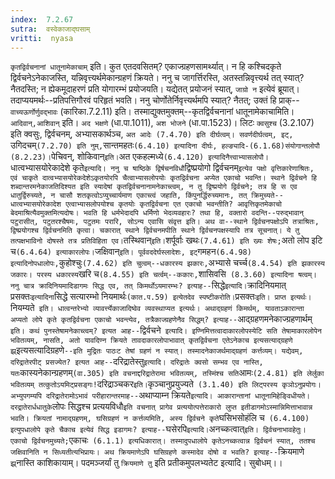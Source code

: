 ```yaml
---
index:  7.2.67
sutra:  वस्वेकाजाद्घसाम्
vritti:  nyasa
---
```


`कृतद्विर्वचनानां धातूनामेकाचाम्` इति। कुत एतदवसितम्? एकाज्ग्रहणसामर्थ्यात्। न हि कश्चिदकृते द्विर्वचनेऽनेकाजस्ति, यन्निवृत्त्यर्थमेकान्ग्रहणं क्रियते। ननु च जागर्त्तिरस्ति, अतस्तन्निवृत्त्यर्थ तत् स्यात्? नैतदस्ति; न ह्येकमूदाहरणं प्रति योगारम्भं प्रयोजयति। यद्येतत् प्रयोजनं स्यात्, `जाग्रो न` इत्येवं ब्रूयात्। तदाप्ययमर्थः--प्रतिपत्तिगौरवं परिहृतं भवति। ननु चोर्णोतेर्निवृत्त्यर्थमपि स्यात्? नैतत्; उक्तं हि प्राक्--`वाच्यऊर्णोर्णुवद्भावः` (कारिका.7.2.11) इति। तस्माद्युक्तमुक्तम्--कृतद्विर्वचनानां धातूनामेकाचामिति। `आदिवान्,आशिवान्` इति। `अद भक्षणे` (धा.पा.1011), `अश भोजने` (धा.पा.1523)। लिटः `क्वसुश्च` (3.2.107) इति क्वसुः, द्विर्वचनम्, अभ्यासकार्थञ्च, `अत आदेः (7.4.70) इति दीर्घत्वम्। सवर्णदीर्घत्वम्, इट्, `उगिदचम्` (7.2.70) इति नुम्, `सान्तमहतः` (6.4.10) इत्यादिना दीर्घः, हल्ङ्यादि-(6.1.68)संयोगान्तलोपौ (8.2.23)। `पेचिवन्, शोकिवान्` इति। `अत एकहल्मध्ये` (6.4.120) इत्यादिनैत्त्वाभ्यासलोपौ। `धात्वभ्यासयोरेकादेशे कृते` इत्यादि। ननु च षाष्ठिके द्विर्षचनविधौ `द्विष्प्रयोगो द्विर्वचनम्` इत्येव पक्षो वृत्तिकारेणाश्रितः, एवं चाकृते दात्वभ्यासयोरेकदेशेऽकृतयोरपि चैत्वाभ्यासलोपयोः कृतद्विर्वचना अप्येत एकाचो भवन्ति। स्थाने द्विर्वचने हि शब्दान्तरमनेकाजतिदिश्यत इति स्यादेषां कृतद्विर्वचनानामनेकाच्त्वम्, न तु द्विष्प्रयोगे द्विर्वचने; तत्र हि स एव धातुर्द्विरुच्यते, न चासौ शतकृत्वोऽप्युच्चार्यमाण एकाच्त्वं जहाति, किंपुनर्द्धिरुच्यमानः, तत् क्रिमुच्यते--धात्वभ्यासयोरेकादेश एत्वाभ्यासलोपयोश्च कृतयोः कृतद्विर्वचना एत एकाचो भवन्तीति? आवृत्तिकृतमेकाचो बेदमाश्रित्यैवमुक्तमित्यदोषः। भवति हि धर्मभेदादपि धर्मिणो भेदव्यवहारः? तथा हि, वक्तारो वदन्ति--परुद्भावान् पटुरासीत्, पटुतरश्चैषमः, पटुतमः परारि, सोऽन्य एवासि संवृत्त इति। अथ वा--स्थाने द्विर्वचनपक्षोऽपि तत्राश्रितः, द्विष्प्रयोगश्च द्विर्वचनमिति कृत्वा। चकारात् स्थाने द्विर्वचनमपीति स्थाने द्विर्वचनपक्षस्यापि तत्र सूचनात्। ये तु तत्पक्षभाविनो दोषस्ते तत्र प्रतिविहिता एव। `तस्थिवान्` इति। `शर्पूर्वाः खथः` (7.4.61) इति ख्यः शेषः; `अतो लोप इटि च` (6.4.64) इत्याकारलोपः। `जक्षिवान्` इति। पूर्ववददेर्घस्लादेशः, इट् `गमहन` (6.4.98) इत्यादिनोपधालोपः, `कुहोश्चुः` (7.4.62) इति चुत्वम्--धकारस्य झकारः, `अभ्यासे चर्च्च` (8.4.54) इति झकारस्य जकारः। परस्य धकारस्य `खरि च` (8.4.55) इति चर्त्वम्--ककारः, `शासिवसि` (8.3.60) इत्यादिना षत्वम्।
ननु चात्र क्रादिनियमादिडागमः सिद्ध एव, तत् किमर्थोऽयमारम्भः? इत्याह--`सिद्धे` इत्यादि। `क्रादिनियमात् प्रसक्तः` इत्यादिना `सिद्धे सत्यारम्भो नियमार्थः` (कात.प.59) इत्येतदेव स्पष्टीकरोति। `प्रसक्तः` इति। प्राप्त इत्यर्थः। `नियम्यते` इति। धात्वन्तरेभ्यो व्यावर्त्त्येकाजादिष्वेव व्यवस्थाप्यत इत्यर्थः।
अथाद्ग्रहणं किमर्थम्, यावताऽकारान्ता अप्यतो लोपे कृते कृतद्विर्वचना एकाचो भवन्त्येव, तत्रैकाज्ग्रहणेनैव सिद्धम्? इत्याह--`आद्ग्रहणमनेकाज्ग्रहणार्थम्` इति। कथं पुनस्तेषामनेकाच्त्वम्? इत्यत आह--`द्विर्वचने` इत्यादि। इण्निमित्तत्वादाकारलोपस्येटि सति तेषामाकारलोपेन भवितव्यम्, नासति, अतो यावदिण्न क्रियते तावदाकारलोपाभावात् कृतद्विर्वचना एतेऽनेकाच इत्यसत्याद्ग्रहणे झ्र्`इत्यसत्यादिग्रहणे`--इति मुद्रितः पाठःट तेषां ग्रहणं न स्यात्। तस्मादनेकाजर्थमाद्ग्रहणं कर्त्तव्यम्।
यद्येवम्, दरिद्रातेरपीट् प्रसज्येत? इत्यत आह--`दरिद्रातेस्तु` इत्यादि। दरिद्रातेः क्वसो सम्भव एव नास्ति, यतः `कास्यनेकान्ग्रहणम्` (वा.305) इति वचनाद्दरिद्रातेरामा भवितव्यम्, तस्मिंश्च सति `आमः` (2.4.81) इति लेर्लुका भवितव्यम् तत्कुतोऽयमिट्प्रसङ्गः! `दरिद्राञ्चकर` इति। `कृञ्चानुप्रयुज्यते` (3.1.40) इति लिट्परस्य कृञोऽनुप्रयोगः। अभ्युपगम्यपि दरिद्रातेरामोऽभावं परीहारान्तरमाह--`अथाप्याम्न क्रियते` इत्यादि। आकारान्तानां धातूनामिहेङ्विधीयते। दरद्रातेरार्धधातुके `लोपः सिद्धश्च प्रत्ययविधौ` इति वचनात् प्रागेव प्रत्ययोत्पत्तेराकारो लुप्त इतीडागमोऽस्मान्निमित्ताभावान्न भवति।
क्रियतां नामाद्ग्रहणम्, घसिग्रहणं न कर्त्तव्यमिति, अस्य द्विर्वचने कृते `घसिभसोहंलि च` (6.4.100) इत्युपधालोपे कृते चैकाच इत्येवं सिद्ध इडागमः? इत्याह--`घसेरपि` इत्यादि। `अनच्कत्वात्` इति। द्विर्वचनाभावहेतुः। एकाचो द्विर्वचनमुच्यते; `एकाचः` (6.1.1) इत्यधिकारात्। तस्मादुपधालोपे कृतेऽनच्कत्वान्न द्विर्वचनं स्यात्, ततश्च जक्षिवानिति न सिध्यतीत्यभिप्रायः। अथ क्रियमाणेऽपि घसिग्रहणे कस्मादेव दोषो व भवति? इत्याह--`क्रियमाणे` झ्र्`नास्ति काशिकायाम्। पदमञ्जर्यां तु `क्रियमाणे तु` इति प्रतीकमुपलभ्यतेट इत्यादि। सुबोधम्।।

